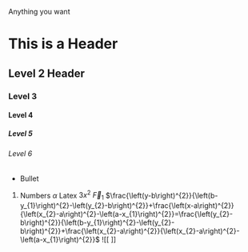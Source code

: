 Anything you want
# This is a Header
## Level 2 Header
### Level 3
#### Level 4
##### Level 5
###### Level 6
- Bullet
1. Numbers
$\alpha$
Latex 
$3x^2$
$\vec{F}_1$
$\frac{\left(y-b\right)^{2}}{\left(b-y_{1}\right)^{2}-\left(y_{2}-b\right)^{2}}+\frac{\left(x-a\right)^{2}}{\left(x_{2}-a\right)^{2}-\left(a-x_{1}\right)^{2}}=\frac{\left(y_{2}-b\right)^{2}}{\left(b-y_{1}\right)^{2}-\left(y_{2}-b\right)^{2}}+\frac{\left(x_{2}-a\right)^{2}}{\left(x_{2}-a\right)^{2}-\left(a-x_{1}\right)^{2}}$
![[ ]]




